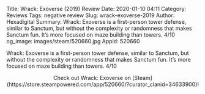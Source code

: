 Title: Wrack: Exoverse (2019) Review
Date: 2020-01-10 04:11
Category: Reviews
Tags: negative review
Slug: wrack-exoverse-2019
Author: Hexadigital
Summary: Wrack: Exoverse is a first-person tower defense, similar to Sanctum, but without the complexity or randomness that makes Sanctum fun. It’s more focused on maze building than towers. 4/10
og_image: images/steam/520660.jpg
Appid: 520660

Wrack: Exoverse is a first-person tower defense, similar to Sanctum, but without the complexity or randomness that makes Sanctum fun. It’s more focused on maze building than towers. 4/10

<center>Check out Wrack: Exoverse on [Steam](https://store.steampowered.com/app/520660/?curator_clanid=34633900)!</center>
